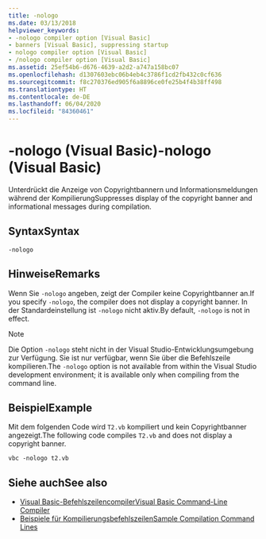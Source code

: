 ```yaml
---
title: -nologo
ms.date: 03/13/2018
helpviewer_keywords:
- -nologo compiler option [Visual Basic]
- banners [Visual Basic], suppressing startup
- nologo compiler option [Visual Basic]
- /nologo compiler option [Visual Basic]
ms.assetid: 25ef54b6-d676-4639-a2d2-a747a158bc07
ms.openlocfilehash: d1307603ebc06b4eb4c3786f1cd2fb432c0cf636
ms.sourcegitcommit: f8c270376ed905f6a8896ce0fe25b4f4b38ff498
ms.translationtype: HT
ms.contentlocale: de-DE
ms.lasthandoff: 06/04/2020
ms.locfileid: "84360461"
---
```

# <a name="-nologo-visual-basic"></a><span data-ttu-id="f817f-102">-nologo (Visual Basic)</span><span class="sxs-lookup"><span data-stu-id="f817f-102">-nologo (Visual Basic)</span></span>
<span data-ttu-id="f817f-103">Unterdrückt die Anzeige von Copyrightbannern und Informationsmeldungen während der Kompilierung</span><span class="sxs-lookup"><span data-stu-id="f817f-103">Suppresses display of the copyright banner and informational messages during compilation.</span></span>  
  
## <a name="syntax"></a><span data-ttu-id="f817f-104">Syntax</span><span class="sxs-lookup"><span data-stu-id="f817f-104">Syntax</span></span>  
  
```console  
-nologo  
```  
  
## <a name="remarks"></a><span data-ttu-id="f817f-105">Hinweise</span><span class="sxs-lookup"><span data-stu-id="f817f-105">Remarks</span></span>  
 <span data-ttu-id="f817f-106">Wenn Sie `-nologo` angeben, zeigt der Compiler keine Copyrightbanner an.</span><span class="sxs-lookup"><span data-stu-id="f817f-106">If you specify `-nologo`, the compiler does not display a copyright banner.</span></span> <span data-ttu-id="f817f-107">In der Standardeinstellung ist `-nologo` nicht aktiv.</span><span class="sxs-lookup"><span data-stu-id="f817f-107">By default, `-nologo` is not in effect.</span></span>  
  
> [!NOTE]
> <span data-ttu-id="f817f-108">Die Option `-nologo` steht nicht in der Visual Studio-Entwicklungsumgebung zur Verfügung. Sie ist nur verfügbar, wenn Sie über die Befehlszeile kompilieren.</span><span class="sxs-lookup"><span data-stu-id="f817f-108">The `-nologo` option is not available from within the Visual Studio development environment; it is available only when compiling from the command line.</span></span>  
  
## <a name="example"></a><span data-ttu-id="f817f-109">Beispiel</span><span class="sxs-lookup"><span data-stu-id="f817f-109">Example</span></span>  
 <span data-ttu-id="f817f-110">Mit dem folgenden Code wird `T2.vb` kompiliert und kein Copyrightbanner angezeigt.</span><span class="sxs-lookup"><span data-stu-id="f817f-110">The following code compiles `T2.vb` and does not display a copyright banner.</span></span>  
  
```console
vbc -nologo t2.vb  
```  
  
## <a name="see-also"></a><span data-ttu-id="f817f-111">Siehe auch</span><span class="sxs-lookup"><span data-stu-id="f817f-111">See also</span></span>

- [<span data-ttu-id="f817f-112">Visual Basic-Befehlszeilencompiler</span><span class="sxs-lookup"><span data-stu-id="f817f-112">Visual Basic Command-Line Compiler</span></span>](index.md)
- [<span data-ttu-id="f817f-113">Beispiele für Kompilierungsbefehlszeilen</span><span class="sxs-lookup"><span data-stu-id="f817f-113">Sample Compilation Command Lines</span></span>](sample-compilation-command-lines.md)
